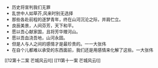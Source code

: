 - 历史将宣判我们无罪
- 乱世中人如草芥,风来时别无选择
- 那些各赴前程的逐梦青年，终在山河沉沦之际，并肩伫立。
- 良辰美景，人间芬芳，天下和平。
- 愿以吾心献家国，且将芳华赠河山。
- 愿以吾血浇吾地，山河永固。
- 但是人与人之间的感情才是最珍贵的。一一大张伟
- 在自个儿都难以承受的东西面前，我们还是用感情来化解了这些。一大张伟

[[12第十二案  芒城风云Ⅱ]]
[[11第十一案  芒城风云Ⅰ]]